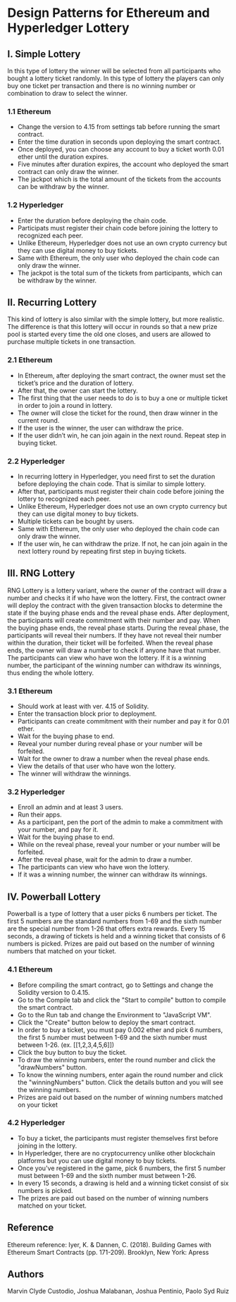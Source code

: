 # Design Patterns for Ethereum and Hyperledger Lottery
## I. Simple Lottery
In this type of lottery the winner will be selected from all participants who bought a lottery ticket randomly. In this type of lottery the players can only buy one ticket per transaction and there is no winning number or combination to draw to select the winner.
### 1.1 Ethereum
 * Change the version to 4.15 from settings tab before running the smart contract.
 * Enter the time duration in seconds upon deploying the smart contract.
 * Once deployed, you can choose any account to buy a ticket worth 0.01 ether until the duration expires.
 * Five minutes after duration expires, the account who deployed the smart contract can only draw the winner.
 * The jackpot which is the total amount of the tickets from the accounts can be withdraw by the winner.
### 1.2 Hyperledger
 * Enter the duration before deploying the chain code.
 * Participats must register their chain code before joining the lottery to recognized each peer.
 * Unlike Ethereum, Hyperledger does not use an own crypto currency but they can use digital money to buy tickets.
 * Same with Ethereum, the only user who deployed the chain code can only draw the winner.
 * The jackpot is the total sum of the tickets from participants, which can be withdraw by the winner.
## II. Recurring Lottery
This kind of lottery is also similar with the simple lottery, but more realistic. The difference is that this lottery will occur in rounds so that a new prize pool is started every time the old one closes, and users are allowed to purchase multiple tickets in one transaction.
### 2.1 Ethereum
 * In Ethereum, after deploying the smart contract, the owner must set the ticket’s price and the duration of lottery.
 * After that, the owner can start the lottery.
 * The first thing that the user needs to do is to buy a one or multiple ticket in order to join a round in lottery.
 * The owner will close the ticket for the round, then draw winner in the current round.
 * If the user is the winner, the user can withdraw the price.
 * If the user didn’t win, he can join again in the next round. Repeat step in buying ticket.
### 2.2 Hyperledger
 * In recurring lottery in Hyperledger, you need first to set the duration before deploying the chain code. That is similar to simple lottery.
 * After that, participants must register their chain code before joining the lottery to recognized each peer.
 * Unlike Ethereum, Hyperledger does not use an own crypto currency but they can use digital money to buy tickets.
 * Multiple tickets can be bought by users.
 * Same with Ethereum, the only user who deployed the chain code can only draw the winner.
 * If the user win, he can withdraw the prize. If not, he can join again in the next lottery round by repeating first step in buying tickets.
## III. RNG Lottery
RNG Lottery is a lottery variant, where the owner of the contract will draw a number and checks it if who have won the lottery. First, the contract owner will deploy the contract with the given transaction blocks to determine the state if the buying phase ends and the reveal phase ends. After deployment, the participants will create commitment with their number and pay. When the buying phase ends, the reveal phase starts. During the reveal phase, the participants will reveal their numbers. If they have not reveal their number within the duration, their ticket will be forfeited. When the reveal phase ends, the owner will draw a number to check if anyone have that number. The participants can view who have won the lottery. If it is a winning number, the participant of the winning number can withdraw its winnings, thus ending the whole lottery.
### 3.1 Ethereum
  * Should work at least with ver. 4.15 of Solidity.
  * Enter the transaction block prior to deployment.
  * Participants can create commitment with their number and pay it for 0.01 ether.
  * Wait for the buying phase to end. 
  * Reveal your number during reveal phase or your number will be forfeited.
  * Wait for the owner to draw a number when the reveal phase ends.
  * View the details of that user who have won the lottery.
  * The winner will withdraw the winnings.
### 3.2 Hyperledger
  * Enroll an admin and at least 3 users.
  * Run their apps. 
  * As a participant, pen the port of the admin to make a commitment with your number, and pay for it.
  * Wait for the buying phase to end. 
  * While on the reveal phase, reveal your number or your number will be forfeited.
  * After the reveal phase, wait for the admin to draw a number. 
  * The participants can view who have won the lottery.
  * If it was a winning number, the winner can withdraw its winnings.
## IV. Powerball Lottery
Powerball is a type of lottery that a user picks 6 numbers per ticket. The first 5 numbers are the standard numbers from 1-69 and the sixth number are the special number from 1-26 that offers extra rewards. Every 15 seconds, a drawing of tickets is held and a winning ticket that consists of 6 numbers is picked. Prizes are paid out based on the number of winning numbers that matched on your ticket. 
### 4.1 Ethereum
 * Before compiling the smart contract, go to Settings and change the Solidity version to 0.4.15.
 * Go to the Compile tab and click the "Start to compile" button to compile the smart contract.
 * Go to the Run tab and change the Environment to "JavaScript VM".
 * Click the "Create" button below to deploy the smart contract.
 * In order to buy a ticket, you must pay 0.002 ether and pick 6 numbers, the first 5 number must between 1-69 and the sixth number must     between 1-26. (ex. [[1,2,3,4,5,6]])
 * Click the buy button to buy the ticket.
 * To draw the winning numbers, enter the round number and click the "drawNumbers" button.
 * To know the winning numbers, enter again the round number and click the "winningNumbers" button. Click the details button and you will     see the winning numbers.
 * Prizes are paid out based on the number of winning numbers matched on your ticket
### 4.2 Hyperledger
 * To buy a ticket, the participants must register themselves first before joining in the lottery.
 * In Hyperledger, there are no cryptocurrency unlike other blockchain platforms but you can use digital money to buy tickets.
 * Once you've registered in the game, pick 6 numbers, the first 5 number must between 1-69 and the sixth number must between 1-26.
 * In every 15 seconds, a drawing is held and a winning ticket consist of six numbers is picked.
 * The prizes are paid out based on the number of winning numbers matched on your ticket.
## Reference
Ethereum reference: Iyer, K. & Dannen, C. (2018). Building Games with Ethereum Smart Contracts (pp. 171-209). Brooklyn, New York: Apress
## Authors
Marvin Clyde Custodio, Joshua Malabanan, Joshua Pentinio, Paolo Syd Ruiz
